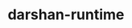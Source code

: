 ---
title: "darshan-runtime"
layout: cache
categories: [package, develop]
meta: {"versions": ["3.4.4"], "compilers": ["gcc@=11.1.0", "gcc@=11.4.0", "gcc@=9.4.0", "oneapi@=2023.2.0", "oneapi@=2024.0.0"], "oss": ["ubuntu20.04", "ubuntu22.04"], "platforms": ["linux"], "targets": ["aarch64", "neoverse_v1", "neoverse_v2", "ppc64le", "x86_64_v3"], "stacks": ["data-vis-sdk", "e4s", "e4s-aarch64", "e4s-neoverse-v2", "e4s-neoverse_v1", "e4s-oneapi", "e4s-power", "root"], "num_specs": 18, "num_specs_by_stack": {"e4s-neoverse_v1": 2, "root": 18, "e4s-power": 3, "data-vis-sdk": 3, "e4s": 3, "e4s-oneapi": 3, "e4s-aarch64": 2, "e4s-neoverse-v2": 2}}
spec_details: [{"hash": "cjwzi5yplmgnx2suoddrruxnjihylssl", "compiler": "gcc@=11.4.0", "versions": ["3.4.4"], "os": "ubuntu20.04", "platform": "linux", "target": "neoverse_v1", "variants": ["~apmpi", "~apmpi_sync", "~apxc", "build_system=autotools", "~hdf5", "+mpi", "~parallel-netcdf", "scheduler=NONE"], "stacks": ["e4s-neoverse_v1", "root"], "size": "-", "tarball": "https://binaries.spack.io/develop/build_cache/linux-ubuntu20.04-neoverse_v1/gcc-11.4.0/darshan-runtime-3.4.4/linux-ubuntu20.04-neoverse_v1-gcc-11.4.0-darshan-runtime-3.4.4-cjwzi5yplmgnx2suoddrruxnjihylssl.spack"}, {"hash": "rhdf6g6ypiatpyd4up2qmw5xypw3oz6i", "compiler": "gcc@=11.4.0", "versions": ["3.4.4"], "os": "ubuntu20.04", "platform": "linux", "target": "neoverse_v1", "variants": ["~apmpi", "~apmpi_sync", "~apxc", "build_system=autotools", "~hdf5", "+mpi", "~parallel-netcdf", "scheduler=NONE"], "stacks": ["e4s-neoverse_v1", "root"], "size": "-", "tarball": "https://binaries.spack.io/develop/build_cache/linux-ubuntu20.04-neoverse_v1/gcc-11.4.0/darshan-runtime-3.4.4/linux-ubuntu20.04-neoverse_v1-gcc-11.4.0-darshan-runtime-3.4.4-rhdf6g6ypiatpyd4up2qmw5xypw3oz6i.spack"}, {"hash": "726p3r2lezwlaly3hk42igogpz5aaq6u", "compiler": "gcc@=9.4.0", "versions": ["3.4.4"], "os": "ubuntu20.04", "platform": "linux", "target": "ppc64le", "variants": ["~apmpi", "~apmpi_sync", "~apxc", "build_system=autotools", "~hdf5", "+mpi", "~parallel-netcdf", "scheduler=NONE"], "stacks": ["e4s-power", "root"], "size": "-", "tarball": "https://binaries.spack.io/develop/build_cache/linux-ubuntu20.04-ppc64le/gcc-9.4.0/darshan-runtime-3.4.4/linux-ubuntu20.04-ppc64le-gcc-9.4.0-darshan-runtime-3.4.4-726p3r2lezwlaly3hk42igogpz5aaq6u.spack"}, {"hash": "wbysrkb6uf7ehomnrsulfpow424tz5mw", "compiler": "gcc@=9.4.0", "versions": ["3.4.4"], "os": "ubuntu20.04", "platform": "linux", "target": "ppc64le", "variants": ["~apmpi", "~apmpi_sync", "~apxc", "build_system=autotools", "~hdf5", "+mpi", "~parallel-netcdf", "scheduler=NONE"], "stacks": ["e4s-power", "root"], "size": "-", "tarball": "https://binaries.spack.io/develop/build_cache/linux-ubuntu20.04-ppc64le/gcc-9.4.0/darshan-runtime-3.4.4/linux-ubuntu20.04-ppc64le-gcc-9.4.0-darshan-runtime-3.4.4-wbysrkb6uf7ehomnrsulfpow424tz5mw.spack"}, {"hash": "rgimiheh5ibfmudyee7tsue44lt2rlw5", "compiler": "gcc@=9.4.0", "versions": ["3.4.4"], "os": "ubuntu20.04", "platform": "linux", "target": "ppc64le", "variants": ["~apmpi", "~apmpi_sync", "~apxc", "build_system=autotools", "~hdf5", "+mpi", "~parallel-netcdf", "scheduler=NONE"], "stacks": ["e4s-power", "root"], "size": "-", "tarball": "https://binaries.spack.io/develop/build_cache/linux-ubuntu20.04-ppc64le/gcc-9.4.0/darshan-runtime-3.4.4/linux-ubuntu20.04-ppc64le-gcc-9.4.0-darshan-runtime-3.4.4-rgimiheh5ibfmudyee7tsue44lt2rlw5.spack"}, {"hash": "h26yqiqkamtfn367q44yuvefqrahi3qk", "compiler": "gcc@=11.1.0", "versions": ["3.4.4"], "os": "ubuntu20.04", "platform": "linux", "target": "x86_64_v3", "variants": ["~apmpi", "~apmpi_sync", "~apxc", "build_system=autotools", "~hdf5", "+mpi", "~parallel-netcdf", "scheduler=NONE"], "stacks": ["root", "data-vis-sdk"], "size": "-", "tarball": "https://binaries.spack.io/develop/build_cache/linux-ubuntu20.04-x86_64_v3/gcc-11.1.0/darshan-runtime-3.4.4/linux-ubuntu20.04-x86_64_v3-gcc-11.1.0-darshan-runtime-3.4.4-h26yqiqkamtfn367q44yuvefqrahi3qk.spack"}, {"hash": "mxcsx34djtnlryoo42yh56tcl2m42ciy", "compiler": "gcc@=11.1.0", "versions": ["3.4.4"], "os": "ubuntu20.04", "platform": "linux", "target": "x86_64_v3", "variants": ["~apmpi", "~apmpi_sync", "~apxc", "build_system=autotools", "~hdf5", "+mpi", "~parallel-netcdf", "scheduler=NONE"], "stacks": ["root", "data-vis-sdk"], "size": "-", "tarball": "https://binaries.spack.io/develop/build_cache/linux-ubuntu20.04-x86_64_v3/gcc-11.1.0/darshan-runtime-3.4.4/linux-ubuntu20.04-x86_64_v3-gcc-11.1.0-darshan-runtime-3.4.4-mxcsx34djtnlryoo42yh56tcl2m42ciy.spack"}, {"hash": "u6jr6dbjnlnjrfxt25poguy6e262dfkw", "compiler": "gcc@=11.1.0", "versions": ["3.4.4"], "os": "ubuntu20.04", "platform": "linux", "target": "x86_64_v3", "variants": ["~apmpi", "~apmpi_sync", "~apxc", "build_system=autotools", "~hdf5", "+mpi", "~parallel-netcdf", "scheduler=NONE"], "stacks": ["root", "data-vis-sdk"], "size": "-", "tarball": "https://binaries.spack.io/develop/build_cache/linux-ubuntu20.04-x86_64_v3/gcc-11.1.0/darshan-runtime-3.4.4/linux-ubuntu20.04-x86_64_v3-gcc-11.1.0-darshan-runtime-3.4.4-u6jr6dbjnlnjrfxt25poguy6e262dfkw.spack"}, {"hash": "svytw4vmyci7n3oymb4frhg4mvqttbgv", "compiler": "gcc@=11.4.0", "versions": ["3.4.4"], "os": "ubuntu20.04", "platform": "linux", "target": "x86_64_v3", "variants": ["~apmpi", "~apmpi_sync", "~apxc", "build_system=autotools", "~hdf5", "+mpi", "~parallel-netcdf", "scheduler=NONE"], "stacks": ["e4s", "root"], "size": "-", "tarball": "https://binaries.spack.io/develop/build_cache/linux-ubuntu20.04-x86_64_v3/gcc-11.4.0/darshan-runtime-3.4.4/linux-ubuntu20.04-x86_64_v3-gcc-11.4.0-darshan-runtime-3.4.4-svytw4vmyci7n3oymb4frhg4mvqttbgv.spack"}, {"hash": "xmplmgx3utrzqhhuzbxbyluftsgagigj", "compiler": "gcc@=11.4.0", "versions": ["3.4.4"], "os": "ubuntu20.04", "platform": "linux", "target": "x86_64_v3", "variants": ["~apmpi", "~apmpi_sync", "~apxc", "build_system=autotools", "~hdf5", "+mpi", "~parallel-netcdf", "scheduler=NONE"], "stacks": ["e4s", "root"], "size": "-", "tarball": "https://binaries.spack.io/develop/build_cache/linux-ubuntu20.04-x86_64_v3/gcc-11.4.0/darshan-runtime-3.4.4/linux-ubuntu20.04-x86_64_v3-gcc-11.4.0-darshan-runtime-3.4.4-xmplmgx3utrzqhhuzbxbyluftsgagigj.spack"}, {"hash": "7ooa3md4n2zr542rijla6utgb6k5ocg5", "compiler": "gcc@=11.4.0", "versions": ["3.4.4"], "os": "ubuntu20.04", "platform": "linux", "target": "x86_64_v3", "variants": ["~apmpi", "~apmpi_sync", "~apxc", "build_system=autotools", "~hdf5", "+mpi", "~parallel-netcdf", "scheduler=NONE"], "stacks": ["e4s", "root"], "size": "-", "tarball": "https://binaries.spack.io/develop/build_cache/linux-ubuntu20.04-x86_64_v3/gcc-11.4.0/darshan-runtime-3.4.4/linux-ubuntu20.04-x86_64_v3-gcc-11.4.0-darshan-runtime-3.4.4-7ooa3md4n2zr542rijla6utgb6k5ocg5.spack"}, {"hash": "4dvrwqqk7y7imwwb2bwfcyqkchpug3fq", "compiler": "oneapi@=2023.2.0", "versions": ["3.4.4"], "os": "ubuntu20.04", "platform": "linux", "target": "x86_64_v3", "variants": ["~apmpi", "~apmpi_sync", "~apxc", "build_system=autotools", "~hdf5", "+mpi", "~parallel-netcdf", "scheduler=NONE"], "stacks": ["e4s-oneapi", "root"], "size": "-", "tarball": "https://binaries.spack.io/develop/build_cache/linux-ubuntu20.04-x86_64_v3/oneapi-2023.2.0/darshan-runtime-3.4.4/linux-ubuntu20.04-x86_64_v3-oneapi-2023.2.0-darshan-runtime-3.4.4-4dvrwqqk7y7imwwb2bwfcyqkchpug3fq.spack"}, {"hash": "ubmtoc7jwwlrnamnqzyxlzo5ovecrubt", "compiler": "gcc@=11.4.0", "versions": ["3.4.4"], "os": "ubuntu22.04", "platform": "linux", "target": "aarch64", "variants": ["~apmpi", "~apmpi_sync", "~apxc", "build_system=autotools", "~hdf5", "+mpi", "~parallel-netcdf", "scheduler=NONE"], "stacks": ["e4s-aarch64", "root"], "size": "-", "tarball": "https://binaries.spack.io/develop/build_cache/linux-ubuntu22.04-aarch64/gcc-11.4.0/darshan-runtime-3.4.4/linux-ubuntu22.04-aarch64-gcc-11.4.0-darshan-runtime-3.4.4-ubmtoc7jwwlrnamnqzyxlzo5ovecrubt.spack"}, {"hash": "oc2dwyx2zvjvalrbrqzjl2mk65olgsnn", "compiler": "gcc@=11.4.0", "versions": ["3.4.4"], "os": "ubuntu22.04", "platform": "linux", "target": "aarch64", "variants": ["~apmpi", "~apmpi_sync", "~apxc", "build_system=autotools", "~hdf5", "+mpi", "~parallel-netcdf", "scheduler=NONE"], "stacks": ["e4s-aarch64", "root"], "size": "-", "tarball": "https://binaries.spack.io/develop/build_cache/linux-ubuntu22.04-aarch64/gcc-11.4.0/darshan-runtime-3.4.4/linux-ubuntu22.04-aarch64-gcc-11.4.0-darshan-runtime-3.4.4-oc2dwyx2zvjvalrbrqzjl2mk65olgsnn.spack"}, {"hash": "5qiokbnqrikdqxgxat5bsk2wzdg3atyy", "compiler": "gcc@=11.4.0", "versions": ["3.4.4"], "os": "ubuntu22.04", "platform": "linux", "target": "neoverse_v2", "variants": ["~apmpi", "~apmpi_sync", "~apxc", "build_system=autotools", "~hdf5", "+mpi", "~parallel-netcdf", "scheduler=NONE"], "stacks": ["e4s-neoverse-v2", "root"], "size": "-", "tarball": "https://binaries.spack.io/develop/build_cache/linux-ubuntu22.04-neoverse_v2/gcc-11.4.0/darshan-runtime-3.4.4/linux-ubuntu22.04-neoverse_v2-gcc-11.4.0-darshan-runtime-3.4.4-5qiokbnqrikdqxgxat5bsk2wzdg3atyy.spack"}, {"hash": "aferli2roqvpu3u66hp32bvd2wqutjao", "compiler": "gcc@=11.4.0", "versions": ["3.4.4"], "os": "ubuntu22.04", "platform": "linux", "target": "neoverse_v2", "variants": ["~apmpi", "~apmpi_sync", "~apxc", "build_system=autotools", "~hdf5", "+mpi", "~parallel-netcdf", "scheduler=NONE"], "stacks": ["e4s-neoverse-v2", "root"], "size": "-", "tarball": "https://binaries.spack.io/develop/build_cache/linux-ubuntu22.04-neoverse_v2/gcc-11.4.0/darshan-runtime-3.4.4/linux-ubuntu22.04-neoverse_v2-gcc-11.4.0-darshan-runtime-3.4.4-aferli2roqvpu3u66hp32bvd2wqutjao.spack"}, {"hash": "3mtf4ezhb5hjsj76p4sg6pm5eyxwpczj", "compiler": "oneapi@=2024.0.0", "versions": ["3.4.4"], "os": "ubuntu22.04", "platform": "linux", "target": "x86_64_v3", "variants": ["~apmpi", "~apmpi_sync", "~apxc", "build_system=autotools", "~hdf5", "+mpi", "~parallel-netcdf", "scheduler=NONE"], "stacks": ["e4s-oneapi", "root"], "size": "-", "tarball": "https://binaries.spack.io/develop/build_cache/linux-ubuntu22.04-x86_64_v3/oneapi-2024.0.0/darshan-runtime-3.4.4/linux-ubuntu22.04-x86_64_v3-oneapi-2024.0.0-darshan-runtime-3.4.4-3mtf4ezhb5hjsj76p4sg6pm5eyxwpczj.spack"}, {"hash": "u3b6lvwslsifdblxphhtymruar2gqfpj", "compiler": "oneapi@=2024.0.0", "versions": ["3.4.4"], "os": "ubuntu22.04", "platform": "linux", "target": "x86_64_v3", "variants": ["~apmpi", "~apmpi_sync", "~apxc", "build_system=autotools", "~hdf5", "+mpi", "~parallel-netcdf", "scheduler=NONE"], "stacks": ["e4s-oneapi", "root"], "size": "-", "tarball": "https://binaries.spack.io/develop/build_cache/linux-ubuntu22.04-x86_64_v3/oneapi-2024.0.0/darshan-runtime-3.4.4/linux-ubuntu22.04-x86_64_v3-oneapi-2024.0.0-darshan-runtime-3.4.4-u3b6lvwslsifdblxphhtymruar2gqfpj.spack"}]
---